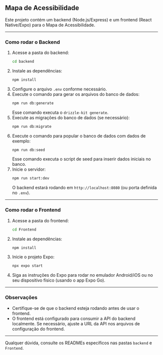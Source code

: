## Mapa de Acessibilidade

Este projeto contém um backend (Node.js/Express) e um frontend (React Native/Expo) para o Mapa de Acessibilidade.

---

### Como rodar o Backend

1. Acesse a pasta do backend:
	```sh
	cd backend
	```
2. Instale as dependências:
	```sh
	npm install
	```
3. Configure o arquivo `.env` conforme necessário.
4. Execute o comando para gerar os arquivos do banco de dados:
	```sh
	npm run db:generate
	```
	Esse comando executa o `drizzle-kit generate`.
5. Execute as migrações do banco de dados (se necessário):
	```sh
	npm run db:migrate
	```
6. Execute o comando para popular o banco de dados com dados de exemplo:
	```sh
	npm run db:seed
	```
	Esse comando executa o script de seed para inserir dados iniciais no banco.
7. Inicie o servidor:
	```sh
	npm run start:dev
	```
	O backend estará rodando em `http://localhost:8080` (ou porta definida no `.env`).

---

### Como rodar o Frontend

1. Acesse a pasta do frontend:
	```sh
	cd Frontend
	```
2. Instale as dependências:
	```sh
	npm install
	```
3. Inicie o projeto Expo:
	```sh
	npx expo start
	```
4. Siga as instruções do Expo para rodar no emulador Android/iOS ou no seu dispositivo físico (usando o app Expo Go).

---

### Observações
- Certifique-se de que o backend esteja rodando antes de usar o frontend.
- O frontend está configurado para consumir a API do backend localmente. Se necessário, ajuste a URL da API nos arquivos de configuração do frontend.

---

Qualquer dúvida, consulte os READMEs específicos nas pastas `backend` e `Frontend`.

